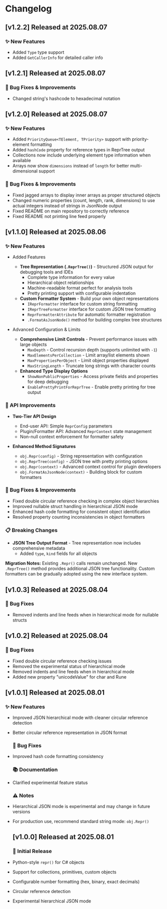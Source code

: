 # Changelog

## [v1.2.2] Released at 2025.08.07

### ✨ New Features
- Added `Type` type support
- Added `GetCallerInfo` for detailed caller info

## [v1.2.1] Released at 2025.08.07
### 🐛 Bug Fixes & Improvements
- Changed string's hashcode to hexadecimal notation

## [v1.2.0] Released at 2025.08.07

### ✨ New Features

- Added `PriorityQueue<TElement, TPriority>` support with priority-element formatting
- Added `hashCode` property for reference types in ReprTree output
- Collections now include underlying element type information when available
- Arrays now show `dimensions` instead of `length` for better multi-dimensional support

### 🐛 Bug Fixes & Improvements

- Fixed jagged arrays to display inner arrays as proper structured objects
- Changed numeric properties (count, length, rank, dimensions) to use actual integers instead of strings in JsonNode output
- Fixed README on main repository to correctly reference 
- Fixed README not printing line feed properly

## [v1.1.0] Released at 2025.08.06

### ✨ New Features

- Added Features
    - **Tree Representation (`.ReprTree()`)** - Structured JSON output for debugging tools and IDEs
        - Complete type information for every value
        - Hierarchical object relationships
        - Machine-readable format perfect for analysis tools
        - Pretty printing support with configurable indentation
    - **Custom Formatter System** - Build your own object representations
        - `IReprFormatter` interface for custom string formatting
        - `IReprTreeFormatter` interface for custom JSON tree formatting
        - `ReprFormatterAttribute` for automatic formatter registration
        - `.FormatAsJsonNode()` method for building complex tree structures

- Advanced Configuration & Limits

    - **Comprehensive Limit Controls** - Prevent performance issues with large objects
        - `MaxDepth` - Control recursion depth (supports unlimited with `-1`)
        - `MaxElementsPerCollection` - Limit array/list elements shown
        - `MaxPropertiesPerObject` - Limit object properties displayed
        - `MaxStringLength` - Truncate long strings with character counts
    - **Enhanced Type Display Options**
        - `ShowNonPublicProperties` - Access private fields and properties for deep debugging
        - `EnablePrettyPrintForReprTree` - Enable pretty printing for tree output

### 🔧 API Improvements

- **Two-Tier API Design**
    - End-user API: Simple `ReprConfig` parameters
    - Plugin/Formatter API: Advanced `ReprContext` state management
    - Non-null context enforcement for formatter safety

- **Enhanced Method Signatures**
    - `obj.Repr(config)` - String representation with configuration
    - `obj.ReprTree(config)` - JSON tree with pretty printing options
    - `obj.Repr(context)` - Advanced context control for plugin developers
    - `obj.FormatAsJsonNode(context)` - Building block for custom formatters

### 🐛 Bug Fixes & Improvements

- Fixed double circular reference checking in complex object hierarchies
- Improved nullable struct handling in hierarchical JSON mode
- Enhanced hash code formatting for consistent object identification
- Resolved property counting inconsistencies in object formatters

### 📋 Breaking Changes

- **JSON Tree Output Format** - Tree representation now includes comprehensive metadata
    - Added `type`, `kind` fields for all objects

**Migration Notes:** Existing `.Repr()` calls remain unchanged. New `.ReprTree()` method provides additional
JSON tree functionality. Custom formatters can be gradually adopted using the new interface system.

## [v1.0.3] Released at 2025.08.04

### 🐛 Bug Fixes

- Removed indents and line feeds when in hierarchical mode for nullable structs

## [v1.0.2] Released at 2025.08.04

### 🐛 Bug Fixes

- Fixed double circular reference checking issues
- Removed the experimental status of hierarchical mode
- Removed indents and line feeds when in hierarchical mode
- Added new property "unicodeValue" for char and Rune

## [v1.0.1] Released at 2025.08.01

### ✨ New Features

- Improved JSON hierarchical mode with cleaner circular reference detection
- Better circular reference representation in JSON format

  ### 🐛 Bug Fixes
- Improved hash code formatting consistency

  ### 📚 Documentation
- Clarified experimental feature status

  ### ⚠️ Notes
- Hierarchical JSON mode is experimental and may change in future versions
- For production use, recommend standard string mode: `obj.Repr()`

  ## [v1.0.0] Released at 2025.08.01
  ### 🎉 Initial Release
- Python-style `repr()` for C# objects
- Support for collections, primitives, custom objects
- Configurable number formatting (hex, binary, exact decimals)
- Circular reference detection
- Experimental hierarchical JSON mode